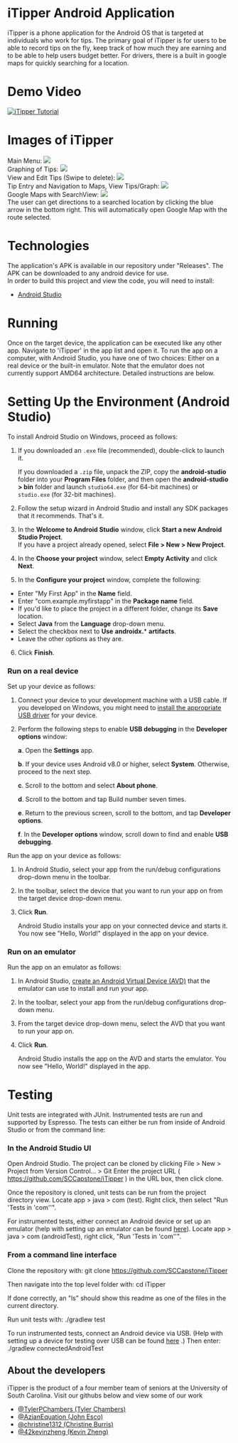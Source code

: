 # iTipper Android Application

iTipper is a phone application for the Android OS that is targeted at individuals who work for tips. The primary goal of iTipper is for users to be able to record tips on the fly, keep track of how 
much they are earning and to be able to help users budget better. For drivers, there is a built in google maps for quickly searching for a location.

# Demo Video
[![iTipper Tutorial](https://user-images.githubusercontent.com/47394267/80042154-45f37780-84cc-11ea-80ba-50d4269c5e41.png)](https://www.youtube.com/watch?time_continue=1&v=0fP-TIaoAwA&feature=emb_logo)
# Images of iTipper
Main Menu:
![](https://user-images.githubusercontent.com/47394267/79916723-30f8e480-83f7-11ea-8947-4de35ac12200.jpg) <br/>
Graphing of Tips:
![](https://user-images.githubusercontent.com/47394267/79916767-42da8780-83f7-11ea-8bfe-19c5a7f57065.jpg) <br/>
View and Edit Tips (Swipe to delete):
![](https://user-images.githubusercontent.com/47394267/79916806-54239400-83f7-11ea-919b-8b8aee810c40.jpg) <br/>
Tip Entry and Navigation to Maps, View Tips/Graph:
![](https://user-images.githubusercontent.com/47394267/79917177-fe032080-83f7-11ea-918b-576411e4d3ba.jpg) <br/>
Google Maps with SearchView:
![](https://user-images.githubusercontent.com/47394267/80043269-39245300-84cf-11ea-900e-8b8ac7fd67f2.jpg) <br/>
The user can get directions to a searched location by clicking the blue arrow in the bottom right. This will automatically open Google Map with the route selected.

# Technologies
The application's APK is available in our repository under "Releases". The APK can be downloaded to any android device for use. <br/>
In order to build this project and view the code, you will need to install:
* [Android Studio](https://developer.android.com/studio/) <br/>

# Running 
Once on the target device, the application can be executed like any other app. Navigate to 'iTipper' in the app list and open it.
To run the app on a computer, with Android Studio, you have one of two choices: Either on a real device or the built-in emulator. Note that the emulator does not currently support AMD64 architecture. Detailed instructions are below.

# Setting Up the Environment (Android Studio)
To install Android Studio on Windows, proceed as follows:

1. If you downloaded an `.exe` file (recommended), double-click to launch it. <br/>

   If you downloaded a `.zip` file, unpack the ZIP, copy the **android-studio** folder into your **Program Files** folder, and then open the **android-studio > bin** folder and launch `studio64.exe` (for 64-bit machines) or `studio.exe` (for 32-bit machines).

2. Follow the setup wizard in Android Studio and install any SDK packages that it recommends.
That's it.

3. In the **Welcome to Android Studio** window, click **Start a new Android Studio Project**. <br/>
   If you have a project already opened, select **File > New > New Project**.

4. In the **Choose your project** window, select **Empty Activity** and click **Next**.

5. In the **Configure your project** window, complete the following:
* Enter "My First App" in the **Name** field.
* Enter "com.example.myfirstapp" in the **Package name** field.
* If you'd like to place the project in a different folder, change its **Save** location.
* Select **Java** from the **Language** drop-down menu.
* Select the checkbox next to **Use** **androidx.*** **artifacts**.
* Leave the other options as they are.

6. Click **Finish**.


### Run on a real device
Set up your device as follows:

1. Connect your device to your development machine with a USB cable. If you developed on Windows, you might need to [install the appropriate USB driver](https://developer.android.com/studio/run/oem-usb) for your device. <br/>

2. Perform the following steps to enable **USB debugging** in the **Developer options** window: <br/>

   **a**. Open the **Settings** app. <br/>
   
   **b**. If your device uses Android v8.0 or higher, select **System**. Otherwise, proceed to the next step. <br/>
   
   **c**. Scroll to the bottom and select **About phone**. <br/>
   
   **d**. Scroll to the bottom and tap Build number seven times. <br/>
   
   **e**. Return to the previous screen, scroll to the bottom, and tap **Developer options**. <br/>
   
   **f**. In the **Developer options** window, scroll down to find and enable **USB debugging**.
   
Run the app on your device as follows:

1. In Android Studio, select your app from the run/debug configurations drop-down menu in the toolbar.

2. In the toolbar, select the device that you want to run your app on from the target device drop-down menu.

3. Click **Run**.

    Android Studio installs your app on your connected device and starts it. You now see "Hello, World!" displayed in the app on your device.

### Run on an emulator

Run the app on an emulator as follows:

1. In Android Studio, [create an Android Virtual Device (AVD)](https://developer.android.com/studio/run/managing-avds#createavd) that the emulator can use to install and run your app.

2. In the toolbar, select your app from the run/debug configurations drop-down menu.

3. From the target device drop-down menu, select the AVD that you want to run your app on.

4. Click **Run**. <br/>

    Android Studio installs the app on the AVD and starts the emulator. You now see "Hello, World!" displayed in the app.

# Testing

Unit tests are integrated with JUnit. Instrumented tests are run and supported by Espresso.
The tests can either be run from inside of Android Studio or from the command line:

### In the Android Studio UI

Open Android Studio. The project can be cloned by clicking File > New > Project from Version Control... > Git
Enter the project URL ( https://github.com/SCCapstone/iTipper ) in the URL box, then click clone. 

Once the repository is cloned, unit tests can be run from the project directory view. 
Locate app > java > com (test). Right click, then select "Run 'Tests in 'com''".

For instrumented tests, either connect an Android device or set up an emulator (help with setting up an emulator can be found [here](https://developer.android.com/studio/run/emulator)). Locate app > java > com (androidTest), right click, "Run 'Tests in 'com''".

### From a command line interface

Clone the repository with:
git clone https://github.com/SCCapstone/iTipper

Then navigate into the top level folder with:
cd iTipper

If done correctly, an "ls" should show this readme as one of the files in the current directory.

Run unit tests with:
./gradlew test

To run instrumented tests, connect an Android device via USB. (Help with setting up a device for testing over USB can be found [here](https://developer.android.com/studio/run/device) .)
Then enter:
./gradlew connectedAndroidTest

## About the developers
iTipper is the product of a four member team of seniors at the University of South Carolina. Visit our githubs below and view some of our work

 * [@TylerPChambers (Tyler Chambers)](https://github.com/TylerPChambers)
 * [@AzianEquation (John Esco)](https://github.com/AzianEquation)
 * [@christine1312 (Christine Burris)](https://github.com/christine1312)
 * [@42kevinzheng (Kevin Zheng)](https://github.com/42kevinzheng)
